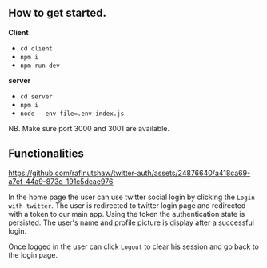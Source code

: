 ## How to get started.

**Client**
- `cd client`
- `npm i`
- `npm run dev`

**server**
- `cd server`
- `npm i`
- `node --env-file=.env index.js`

NB. Make sure port 3000 and 3001 are available.

## Functionalities

https://github.com/rafinutshaw/twitter-auth/assets/24876640/a418ca69-a7ef-44a9-873d-191c5dcae976

In the home page the user can use twitter social login by clicking the `Login with twitter`.
The user is redirected to twitter login page and redirected with a token to our main app.
Using the token the authentication state is persisted. The user's name and profile picture is display after a successful login.

Once logged in the user can click `Logout` to clear his session and go back to the login page.
